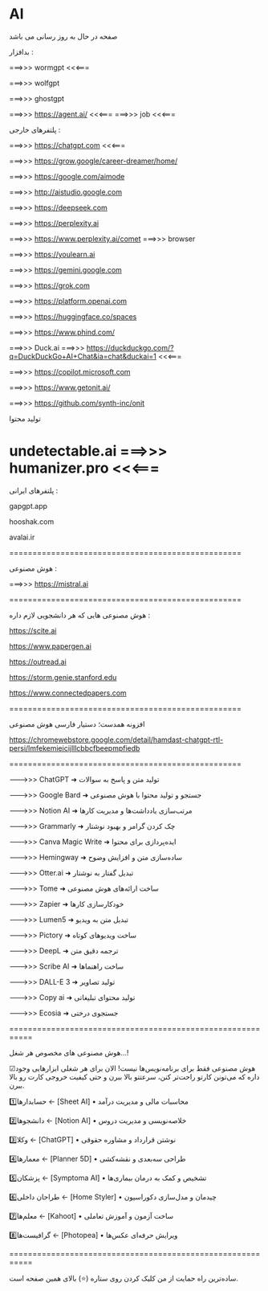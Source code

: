 # AI
صفحه در حال به روز رسانی می باشد


بدافزار :

===>>>  wormgpt  <<<===

===>>>  wolfgpt

===>>>  ghostgpt


===>>> https://agent.ai/ <<<=== ===>>> job <<<===



پلتفرهای خارجی :


===>>> https://chatgpt.com <<<===

===>>> https://grow.google/career-dreamer/home/

===>>> https://google.com/aimode

===>>> http://aistudio.google.com  

===>>> https://deepseek.com 

===>>> https://perplexity.ai

===>>> https://www.perplexity.ai/comet ===>>> browser

===>>> https://youlearn.ai

===>>> https://gemini.google.com

===>>> https://grok.com

===>>> https://platform.openai.com

===>>> https://huggingface.co/spaces

===>>> https://www.phind.com/

===>>> Duck.ai ===>>> https://duckduckgo.com/?q=DuckDuckGo+AI+Chat&ia=chat&duckai=1 <<<===

===>>> https://copilot.microsoft.com

===>>> https://www.getonit.ai/

===>>> https://github.com/synth-inc/onit


تولید محتوا

undetectable.ai
===>>> humanizer.pro <<<===
==================================================


پلتفرهای ایرانی :


gapgpt.app

hooshak.com

avalai.ir

==================================================

هوش مصنوعی :

===>>> https://mistral.ai


==================================================

هوش مصنوعی هایی که هر دانشجویی لازم داره :

https://scite.ai 

https://www.papergen.ai

https://outread.ai

https://storm.genie.stanford.edu

https://www.connectedpapers.com


==================================================


 افزونه همدست؛ دستیار فارسی هوش مصنوعی

https://chromewebstore.google.com/detail/hamdast-chatgpt-rtl-persi/lmfekemieicijlllcbbcfbeepmpfiedb

 ==================================================

--->>> ChatGPT ➜ تولید متن و پاسخ به سوالات


--->>> Google Bard ➜ جستجو و تولید محتوا با هوش مصنوعی


--->>> Notion AI ➜ مرتب‌سازی یادداشت‌ها و مدیریت کارها


--->>> Grammarly ➜ چک کردن گرامر و بهبود نوشتار

--->>> Canva Magic Write ➜ ایده‌پردازی برای محتوا


--->>> Hemingway ➜ ساده‌سازی متن و افزایش وضوح


--->>> Otter.ai ➜ تبدیل گفتار به نوشتار


--->>> Tome ➜ ساخت ارائه‌های هوش مصنوعی

--->>> Zapier ➜ خودکارسازی کارها


--->>> Lumen5 ➜ تبدیل متن به ویدیو


--->>> Pictory ➜ ساخت ویدیوهای کوتاه


--->>> DeepL ➜ ترجمه دقیق متن

--->>> Scribe AI ➜ ساخت راهنماها


--->>> DALL-E 3 ➜ تولید تصاویر


--->>> Copy ai ➜ تولید محتوای تبلیغاتی


--->>> Ecosia ➜ جستجوی درختی


===========================================================



هوش مصنوعی های مخصوص هر شغل...!

☑هوش مصنوعی فقط برای برنامه‌نویس‌ها نیست! الان برای هر شغلی ابزارهایی وجود داره که می‌تونن کارتو راحت‌تر کنن، سرعتتو بالا ببرن و حتی کیفیت خروجی کارت رو بالا ببرن.

1️⃣حسابدارها ← [Sheet AI] 
• محاسبات مالی و مدیریت درآمد 

2️⃣دانشجوها ← [Notion AI] 
• خلاصه‌نویسی و مدیریت دروس 

3️⃣وکلا ← [ChatGPT] 
• نوشتن قرارداد و مشاوره حقوقی 

4️⃣معمارها ← [Planner 5D] 
• طراحی سه‌بعدی و نقشه‌کشی 

5️⃣پزشکان ← [Symptoma AI] 
• تشخیص و کمک به درمان بیماری‌ها 

6️⃣طراحان داخلی ← [Home Styler] 
• چیدمان و مدل‌سازی دکوراسیون 

7️⃣معلم‌ها ← [Kahoot] 
• ساخت آزمون و آموزش تعاملی 

8️⃣گرافیست‌ها ← [Photopea] 
• ویرایش حرفه‌ای عکس‌ها 

===========================================================

ساده‌ترین راه حمایت از من کلیک کردن روی ستاره (⭐) بالای همین صفحه است.

